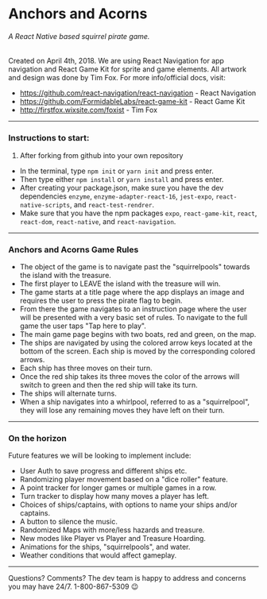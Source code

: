 # Anchors and Acorns
###### A React Native based squirrel pirate game.
Created on April 4th, 2018.
We are using React Navigation for app navigation and React Game Kit for sprite and game elements. All artwork and design was done by Tim Fox. For more info/official docs, visit:
* https://github.com/react-navigation/react-navigation - React Navigation
* https://github.com/FormidableLabs/react-game-kit - React Game Kit
* http://firstfox.wixsite.com/foxist - Tim Fox
___
### Instructions to start:
 1. After forking from github into your own repository
 - In the terminal, type `npm init` or `yarn init` and press enter.
 - Then type either `npm install` or `yarn install` and press enter.
 - After creating your package.json, make sure you have the dev dependencies
    `enzyme`, `enzyme-adapter-react-16`, `jest-expo`, `react-native-scripts`,
    and `react-test-rendrer`.
 - Make sure that you have the npm packages `expo`, `react-game-kit`, `react`, `react-dom`,
    `react-native`, and `react-navigation`.

___
### Anchors and Acorns Game Rules
* The object of the game is to navigate past the "squirrelpools" towards the island with the treasure.
* The first player to LEAVE the island with the treasure will win.
* The game starts at a title page where the app displays an image and requires the user to press the pirate flag to begin.
* From there the game navigates to an instruction page where the user will be presented with a very basic set of rules. To navigate to the full game the user taps "Tap here to play".
* The main game page begins with two boats, red and green, on the map.
* The ships are navigated by using the colored arrow keys located at the bottom of the screen. Each ship is moved by the corresponding colored arrows.
* Each ship has three moves on their turn.
* Once the red ship takes its three moves the color of the arrows will switch to green and then the red ship will take its turn.
* The ships will alternate turns.
* When a ship navigates into a whirlpool, referred to as a "squirrelpool", they will lose any remaining moves they have left on their turn.

___
### On the horizon
Future features we will be looking to implement include:
* User Auth to save progress and different ships etc.
* Randomizing player movement based on a "dice roller" feature.
* A point tracker for longer games or multiple games in a row.
* Turn tracker to display how many moves a player has left.
* Choices of ships/captains, with options to name your ships and/or captains.
* A button to silence the music.
* Randomized Maps with more/less hazards and treasure.
* New modes like Player vs Player and Treasure Hoarding.
* Animations for the ships, "squirrelpools", and water.
* Weather conditions that would affect gameplay.
___
Questions? Comments? The dev team is happy to address and concerns you may have 24/7. 1-800-867-5309 :wink:
